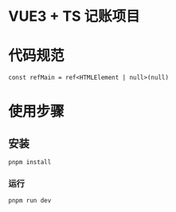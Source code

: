 # VUE3 + TS 记账项目

# 代码规范

``` tsx
const refMain = ref<HTMLElement | null>(null)
```

# 使用步骤

## 安装
```
pnpm install 
```

### 运行
```
pnpm run dev
```